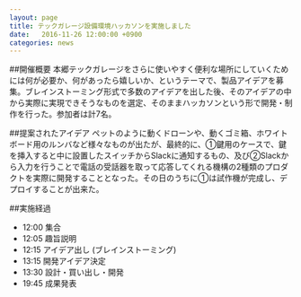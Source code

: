 ```yaml
---
layout: page
title: テックガレージ設備環境ハッカソンを実施しました
date:   2016-11-26 12:00:00 +0900
categories: news
---
```


##開催概要
本郷テックガレージをさらに使いやすく便利な場所にしていくためには何が必要か、何があったら嬉しいか、というテーマで、製品アイデアを募集。ブレインストーミング形式で多数のアイデアを出した後、そのアイデアの中から実際に実現できそうなものを選定、そのままハッカソンという形で開発・制作を行った。参加者は計7名。

##提案されたアイデア
ペットのように動くドローンや、動くゴミ箱、ホワイトボード用のルンバなど様々なものが出たが、最終的に、①鍵用のケースで、鍵を挿入すると中に設置したスイッチからSlackに通知するもの、及び②Slackから入力を行うことで電話の受話器を取って応答してくれる機構の2種類のプロダクトを実際に開発することとなった。その日のうちに①は試作機が完成し、デプロイすることが出来た。 

##実施経過
- 12:00	集合 
- 12:05	趣旨説明 
- 12:15	アイデア出し (ブレインストーミング) 
- 13:15	開発アイデア決定 
- 13:30	設計・買い出し・開発 
- 19:45	成果発表
